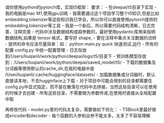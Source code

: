请你使用python的pytorch库，实现t5框架：
    要求： 
    - 在deepai/t5目录下实现
    - 我的电脑是mac M1,使用gpu训练
    - 我需要通过这个项目学习整个t5知识,但是比如embedding,tokenizer等这些知识我已学会，所以你可以直接使用pytorch提供的embedding,tokenizer等工具
    - 我是一个新后，所以需要代码结构清晰，日志完善，注释完善
    - 代码中涉及数据结构或超参数的，最好使用pydantic库用来指明数据结构,如果是 tensor 格式，要写好 shape,
    - 要在注释中重点关注数据的流转
    - 提供的命令应该尽量简单：如： python main.py quick 快速测试,运行
    - 所有的配置 config.py 中统一配置管理
    - 日志存放到/Users/liuqianli/work/python/deepai/logs/t5/目录下
    - 预训练模型存放到：/Users/liuqianli/work/python/deepai/saved_model/t5/
    - 下载的数据集及分词器等使用默认的cache_dir,在我的电脑中是 /User/liuqianli/.cache/huggingface/datasets/
    - 加载数据集或分词器时，默认直接读本地，不去hugginface上下载
    - 对于项目中可能会用到的目录都需要在config.py中显式指定，而不是在散落在代码中去拼接，当然这些目录可以在使用的时候才去创建
    - 所有这些目录，不需要做为参数传递,在使用时直接从全局配置中取

再修改代码
    - model.py里的代码太复杂，需要做如下优化：
      - T5Block里最好做成encoder和decoder
      - 每个函数的入参和出参不能太多，太多了不容易理解


